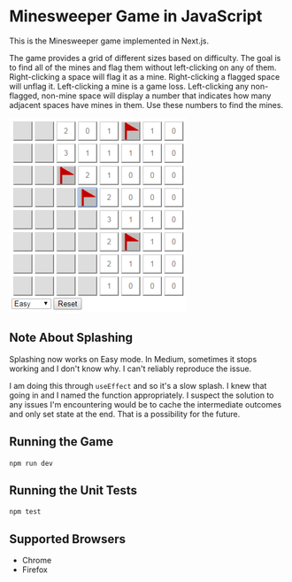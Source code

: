 ﻿# Minesweeper Game in JavaScript

This is the Minesweeper game implemented in Next.js.

The game provides a grid of different sizes based on difficulty. The goal is to find all of the mines and flag them without left-clicking on any of them. Right-clicking a space will flag it as a mine. Right-clicking a flagged space will unflag it. Left-clicking a mine is a game loss. Left-clicking any non-flagged, non-mine space will display a number that indicates how many adjacent spaces have mines in them. Use these numbers to find the mines.

![](GameScreenshot.png)

## Note About Splashing

Splashing now works on Easy mode. In Medium, sometimes it stops working and I don't know why. I can't reliably reproduce the issue.

I am doing this through `useEffect` and so it's a slow splash. I knew that going in and I named the function appropriately. I suspect the solution to any issues I'm encountering would be to cache the intermediate outcomes and only set state at the end. That is a possibility for the future.

## Running the Game

```
npm run dev
```

## Running the Unit Tests

```
npm test
```

## Supported Browsers

- Chrome
- Firefox
